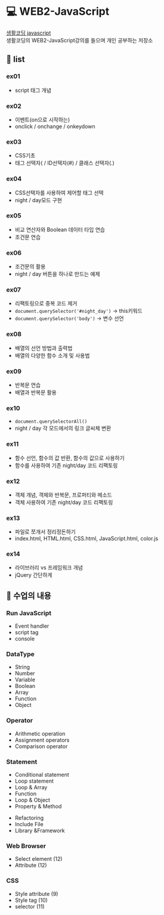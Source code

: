 # 💻 WEB2-JavaScript
[생활코딩 javascript](https://opentutorials.org/course/3085)<br>
생활코딩의 WEB2-JavaScript강의를 들으며 개인 공부하는 저장소

## 📌 list
### ex01 
- script 태그 개념
### ex02 
- 이벤트(on으로 시작하는)
- onclick / onchange / onkeydown
### ex03  
- CSS기초
- 태그 선택자( / ID선택자(#) / 클래스 선택자(.)
### ex04 
- CSS선택자를 사용하여 제어할 태그 선택
- night / day모드 구현
### ex05
- 비교 연산자와 Boolean 데이터 타입 연습
- 조건문 연습
### ex06
- 조건문의 활용
- night / day 버튼을 하나로 만드는 예제
### ex07
- 리팩토링으로 중복 코드 제거
- `document.querySelector('#night_day')` → this키워드
- `document.querySelector('body')` → 변수 선언
### ex08
- 배열의 선언 방법과 출력법
- 배열의 다양한 함수 소개 및 사용법
### ex09
- 반복문 연습
- 배열과 반복문 활용
### ex10
- `document.querySelectorAll()`
- night / day 각 모드에서의 링크 글씨체 변환
### ex11
- 함수 선언, 함수의 값 반환, 함수의 값으로 사용하기
- 함수를 사용하여 기존 night/day 코드 리팩토링
### ex12
- 객체 개념, 객체와 반복문, 프로퍼티와 메소드
- 객체 사용하여 기존 night/day 코드 리팩토링
### ex13
- 파일로 쪼개서 정리정돈하기
- index.html, HTML.html, CSS.html, JavaScript.html, color.js
### ex14
- 라이브러리 vs 프레임워크 개념
- jQuery 간단하게 
## 📌 수업의 내용
<h3>Run JavaScript</h3>

<ul>
	<li>Event handler</li>
	<li>script tag</li>
	<li>console</li>
</ul>

<h3>DataType</h3>

<ul>
	<li>String</li>
	<li>Number</li>
	<li>Variable</li>
	<li>Boolean</li>
	<li>Array</li>
	<li>Function</li>
	<li>Object</li>
</ul>

<h3>Operator</h3>

<ul>
	<li>Arithmetic operation</li>
	<li>Assignment operators</li>
	<li>Comparison operator</li>
</ul>

<h3>Statement</h3>

<ul>
	<li>Conditional statement</li>
	<li>Loop statement</li>
	<li>Loop &amp; Array</li>
	<li>Function</li>
	<li>Loop &amp; Object</li>
	<li>Property &amp; Method</li>
</ul>

<ul>
	<li>Refactoring</li>
	<li>Include File</li>
	<li>Library &amp;Framework</li>
</ul>

<h3>Web Browser</h3>

<ul>
	<li>Select element (12)</li>
	<li>Attribute (12)</li>
</ul>

<h3>CSS</h3>

<ul>
	<li>Style attribute (9)</li>
	<li>Style tag (10)</li>
	<li>selector (11)</li>
</ul>

<p>&nbsp;</p>
